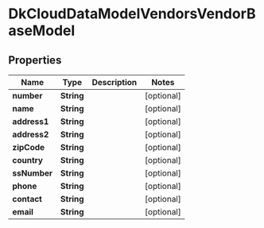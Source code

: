 
# DkCloudDataModelVendorsVendorBaseModel

## Properties
Name | Type | Description | Notes
------------ | ------------- | ------------- | -------------
**number** | **String** |  |  [optional]
**name** | **String** |  |  [optional]
**address1** | **String** |  |  [optional]
**address2** | **String** |  |  [optional]
**zipCode** | **String** |  |  [optional]
**country** | **String** |  |  [optional]
**ssNumber** | **String** |  |  [optional]
**phone** | **String** |  |  [optional]
**contact** | **String** |  |  [optional]
**email** | **String** |  |  [optional]




